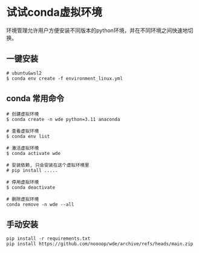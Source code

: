 # 试试conda虚拟环境
环境管理允许用户方便安装不同版本的python环境，并在不同环境之间快速地切换。

## 一键安装
```
# ubuntu&wsl2
$ conda env create -f environment_linux.yml
```

## conda 常用命令
```
# 创建虚拟环境
$ conda create -n wde python=3.11 anaconda

# 查看虚拟环境
$ conda env list 

# 激活虚拟环境
$ conda activate wde

# 安装依赖, 只会安装在这个虚拟环境里
# pip install .....

# 停用虚拟环境
$ conda deactivate

# 删除虚拟环境
conda remove -n wde --all
```

## 手动安装
```
pip install -r requirements.txt
pip install https://github.com/noooop/wde/archive/refs/heads/main.zip
```